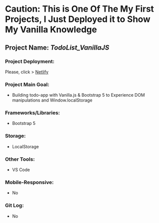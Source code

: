 
# Caution: This is One Of The My First Projects, I Just Deployed it to Show My Vanilla Knowledge
## Project Name: *TodoList_VanillaJS* 

### Project Deployment:
Please, click > [Netlify](https://todo-app-vanillajs-barisd.netlify.app/)
### Project Main Goal: 
- Building todo-app  with Vanilla.js & Bootstrap 5 to Experience DOM manipulations and Window.localStorage
### Frameworks/Libraries:
- Bootstrap 5
### Storage:
- LocalStorage
### Other Tools:
- VS Code
### Mobile-Responsive:
- No
### Git Log:
- No





